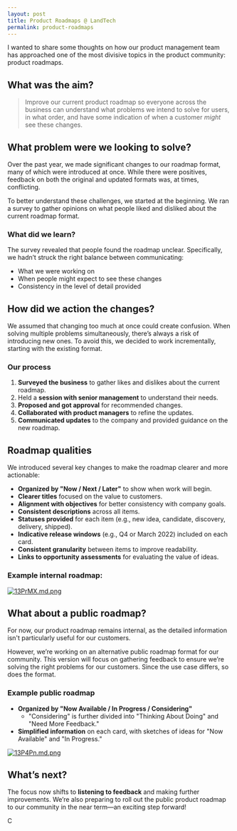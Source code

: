 ```yaml
---
layout: post
title: Product Roadmaps @ LandTech
permalink: product-roadmaps
---
```


I wanted to share some thoughts on how our product management team has approached one of the most divisive topics in the product community: product roadmaps.


## What was the aim?

> Improve our current product roadmap so everyone across the business can understand what problems we intend to solve for users, in what order, and have some indication of when a customer *might* see these changes.


## What problem were we looking to solve?

Over the past year, we made significant changes to our roadmap format, many of which were introduced at once. While there were positives, feedback on both the original and updated formats was, at times, conflicting.

To better understand these challenges, we started at the beginning. We ran a survey to gather opinions on what people liked and disliked about the current roadmap format.

### What did we learn?

The survey revealed that people found the roadmap unclear. Specifically, we hadn’t struck the right balance between communicating:

- What we were working on  
- When people might expect to see these changes  
- Consistency in the level of detail provided


## How did we action the changes?

We assumed that changing too much at once could create confusion. When solving multiple problems simultaneously, there’s always a risk of introducing new ones. To avoid this, we decided to work incrementally, starting with the existing format.

### Our process

1. **Surveyed the business** to gather likes and dislikes about the current roadmap.  
2. Held a **session with senior management** to understand their needs.  
3. **Proposed and got approval** for recommended changes.  
4. **Collaborated with product managers** to refine the updates.  
5. **Communicated updates** to the company and provided guidance on the new roadmap.  


## Roadmap qualities

We introduced several key changes to make the roadmap clearer and more actionable:

- **Organized by "Now / Next / Later"** to show when work will begin.  
- **Clearer titles** focused on the value to customers.  
- **Alignment with objectives** for better consistency with company goals.  
- **Consistent descriptions** across all items.  
- **Statuses provided** for each item (e.g., new idea, candidate, discovery, delivery, shipped).  
- **Indicative release windows** (e.g., Q4 or March 2022) included on each card.  
- **Consistent granularity** between items to improve readability.  
- **Links to opportunity assessments** for evaluating the value of ideas.  

### Example internal roadmap:

[![13PrMX.md.png](https://iili.io/13PrMX.md.png)](https://freeimage.host/i/13PrMX)


## What about a public roadmap? 

For now, our product roadmap remains internal, as the detailed information isn't particularly useful for our customers.  

However, we’re working on an alternative public roadmap format for our community. This version will focus on gathering feedback to ensure we’re solving the right problems for our customers. Since the use case differs, so does the format.

### Example public roadmap

- **Organized by "Now Available / In Progress / Considering"**  
  - "Considering" is further divided into "Thinking About Doing" and "Need More Feedback."  
- **Simplified information** on each card, with sketches of ideas for "Now Available" and "In Progress."  

[![13P4Pn.md.png](https://iili.io/13P4Pn.md.png)](https://freeimage.host/i/13P4Pn)


## What’s next?

The focus now shifts to **listening to feedback** and making further improvements. We’re also preparing to roll out the public product roadmap to our community in the near term—an exciting step forward!

C